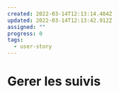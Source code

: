 ```yaml
---
created: 2022-03-14T12:13:14.484Z
updated: 2022-03-14T12:13:42.912Z
assigned: ""
progress: 0
tags:
  - user-story
---
```


# Gerer les suivis
